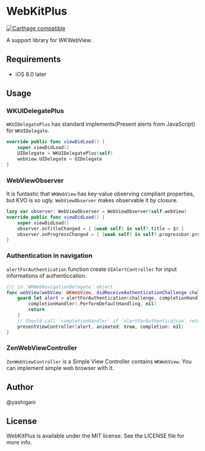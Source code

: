 WebKitPlus
==========

[![Carthage compatible](https://img.shields.io/badge/Carthage-compatible-4BC51D.svg?style=flat)](https://github.com/Carthage/Carthage)

A support library for WKWebView.

## Requirements

- iOS 8.0 later

## Usage

### WKUIDelegatePlus
`WKUIDelegatePlus` has standard implements(Present alerts from JavaScript) for `WKUIDelegate`.

``` swift
override public func viewDidLoad() {
    super.viewDidLoad()
    UIDelegate = WKUIDelegatePlus(self)
    webView.UIDelegate = UIDelegate
}
```

### WebViewObserver
It is funtastic that `WKWebView` has key-value observing compliant properties, but KVO is so ugly. `WebViewObserver` makes observable it by closure.

``` swift
lazy var observer: WebViewObserver = WebViewObserver(self.webView)
override public func viewDidLoad() {
    super.viewDidLoad()
    observer.onTitleChanged = { [weak self] in self?.title = $0 }
    observer.onProgressChanged = { [weak self] in self?.progressbar.progress = $0 }
}
```

### Authentication in navigation
`alertForAuthentication` function create `UIAlertController` for input informations of authenticcation.

``` swift
/// in `WKWebNavigationDelegate` object
func webView(webView: WKWebView, didReceiveAuthenticationChallenge challenge: NSURLAuthenticationChallenge, completionHandler: (NSURLSessionAuthChallengeDisposition, NSURLCredential?) -> Void) {
    guard let alert = alertForAuthentication(challenge, completionHandler) else {
        completionHandler(.PerformDefaultHandling, nil)
        return
    }
    // Should call `completionHandler` if `alertForAuthentication` return `.None`.
    presentViewController(alert, animated: true, completion: nil)
}
```

### ZenWebViewController
`ZenWebViewController` is a Simple View Controller contains `WKWebView`. You can implement simple web browser with it.

## Author
@yashigani

## License
WebKitPlus is available under the MIT license. See the LICENSE file for more info.
